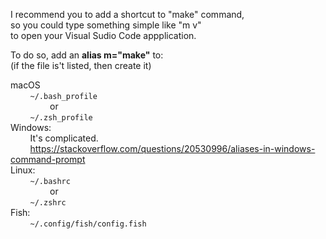 I recommend you to add a shortcut to "make" command,  
so you could type something simple like "m v"  
to open your Visual Sudio Code appplication.  

To do so, add an **alias m="make"** to:  
(if the file is't listed, then create it)  

macOS  
        <code>\~/.bash_profile</code>  
                or  
        <code>\~/.zsh_profile</code>  
Windows:  
        It's complicated.  
        https://stackoverflow.com/questions/20530996/aliases-in-windows-command-prompt  
Linux:  
        <code>\~/.bashrc</code>  
                or  
        <code>\~/.zshrc</code>  
Fish:  
        <code>\~/.config/fish/config.fish</code>  
